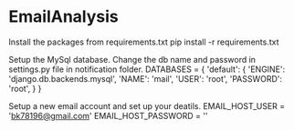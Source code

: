 # EmailAnalysis

Install the packages from requirements.txt
pip install -r requirements.txt

Setup the MySql database. Change the db name and password in settings.py file in notification folder.
DATABASES = {
    'default': {
        'ENGINE': 'django.db.backends.mysql',
        'NAME': 'mail',
        'USER': 'root',
        'PASSWORD': 'root',
    }
}

Setup a new email account and set up your deatils.
EMAIL_HOST_USER = 'bk78196@gmail.com'
EMAIL_HOST_PASSWORD = ''
